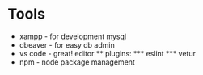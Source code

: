 

# Tools

* xampp - for development mysql
* dbeaver - for easy db admin
* vs code - great! editor
** plugins:
*** eslint
*** vetur
* npm - node package management 
